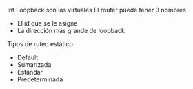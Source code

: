 Int Loopback son las virtuales
El router puede tener 3 nombres
* El id que se le asigne
* La dirección más grande de loopback

Tipos de ruteo estático
* Default
* Sumarizada
* Estandar
* Predeterminada

